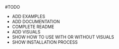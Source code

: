 #TODO
* ADD EXAMPLES
* ADD DOCUMENTATION
* COMPLETE README
* ADD VISUALS
* SHOW HOW TO USE WITH OR WITHOUT VISUALS
* SHOW INSTALLATION PROCESS